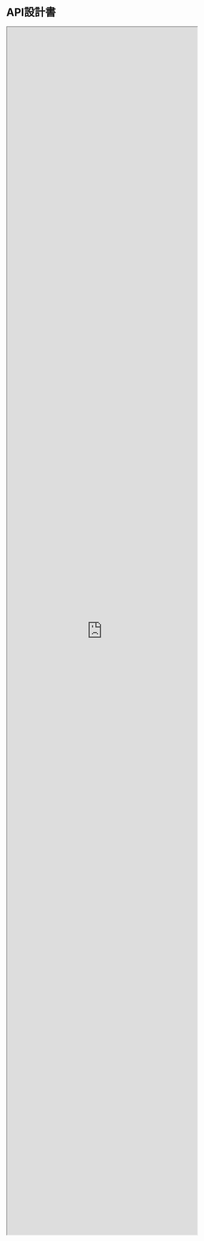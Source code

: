 # API設計書

<!--!INCLUDE "../reference/3_dd/InterfaceDiagram.html"-->

<iframe src="https://docs.google.com/spreadsheets/d/e/2PACX-1vT6E-4lTw9gQnNCuGbHkC3-j-GPKJDrETHreqrNZN08FoWfXl0odc3BK69dprASikb6ifZjzjAJFDeI/pubhtml?widget=true&amp;headers=false" style="width:100%; height:80vh;"></iframe>

<style>iframe{background:white !important;}</style>
